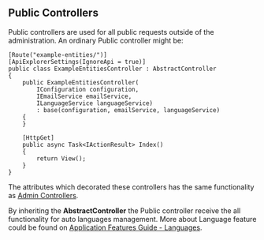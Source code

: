## Public Controllers

Public controllers are used for all public requests outside of the administration. An ordinary Public controller might be:

```
[Route("example-entities/")]
[ApiExplorerSettings(IgnoreApi = true)]
public class ExampleEntitiesController : AbstractController
{
    public ExampleEntitiesController(
        IConfiguration configuration,
        IEmailService emailService,
        ILanguageService languageService)
        : base(configuration, emailService, languageService)
    {
    }

    [HttpGet]
    public async Task<IActionResult> Index()
    {
        return View();
    }
}
```
The attributes which decorated these controllers has the same functionality as [Admin Controllers](https://mvc567.com/documentation/controllers-definition/admin-controllers).

By inheriting the **AbstractController** the Public controller receive the all functionality for auto languages management. More about Language feature could be found on [Application Features Guide - Languages](https://mvc567.com/documentations/application-features-guide/languages).